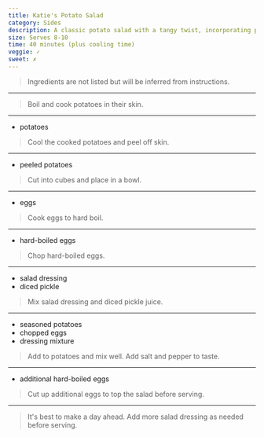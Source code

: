 ```yaml
---
title: Katie's Potato Salad
category: Sides
description: A classic potato salad with a tangy twist, incorporating pickle juice for an extra layer of flavor, ideal for picnics and potlucks.
size: Serves 8-10
time: 40 minutes (plus cooling time)
veggie: ✓
sweet: ✗
---
```


> Ingredients are not listed but will be inferred from instructions.

---

> Boil and cook potatoes in their skin.

---

* potatoes

> Cool the cooked potatoes and peel off skin.

---

* peeled potatoes

> Cut into cubes and place in a bowl.

---

* eggs

> Cook eggs to hard boil.

---

* hard-boiled eggs

> Chop hard-boiled eggs.

---

* salad dressing
* diced pickle

> Mix salad dressing and diced pickle juice.

---

* seasoned potatoes
* chopped eggs
* dressing mixture

> Add to potatoes and mix well. Add salt and pepper to taste.

---

* additional hard-boiled eggs

> Cut up additional eggs to top the salad before serving.

---

> It's best to make a day ahead. Add more salad dressing as needed before serving.

